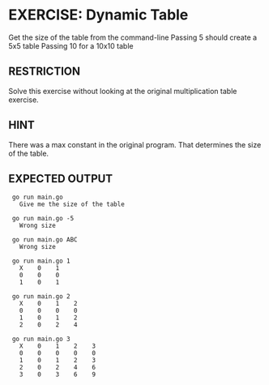 # EXERCISE: Dynamic Table

 Get the size of the table from the command-line
   Passing 5 should create a 5x5 table
   Passing 10 for a 10x10 table

## RESTRICTION
 Solve this exercise without looking at the original
 multiplication table exercise.

## HINT
 There was a max constant in the original program.
 That determines the size of the table.

## EXPECTED OUTPUT

```
 go run main.go
   Give me the size of the table
```

```
 go run main.go -5
   Wrong size
```

```
 go run main.go ABC
   Wrong size
```

```
 go run main.go 1
   X    0    1
   0    0    0
   1    0    1
```

```
 go run main.go 2
   X    0    1    2
   0    0    0    0
   1    0    1    2
   2    0    2    4
```

```
 go run main.go 3
   X    0    1    2    3
   0    0    0    0    0
   1    0    1    2    3
   2    0    2    4    6
   3    0    3    6    9
```
